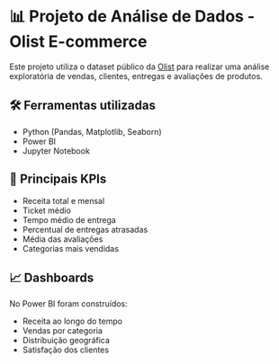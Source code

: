 # 📊 Projeto de Análise de Dados - Olist E-commerce

Este projeto utiliza o dataset público da [Olist](https://www.kaggle.com/datasets/olistbr/brazilian-ecommerce) para realizar uma análise exploratória de vendas, clientes, entregas e avaliações de produtos.

## 🛠️ Ferramentas utilizadas
- Python (Pandas, Matplotlib, Seaborn)
- Power BI
- Jupyter Notebook

## 🔑 Principais KPIs
- Receita total e mensal
- Ticket médio
- Tempo médio de entrega
- Percentual de entregas atrasadas
- Média das avaliações
- Categorias mais vendidas

## 📈 Dashboards
No Power BI foram construídos:
- Receita ao longo do tempo
- Vendas por categoria
- Distribuição geográfica
- Satisfação dos clientes
